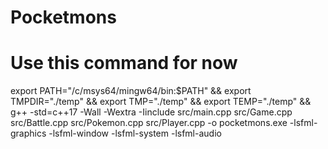 # Pocketmons

# Use this command for now
export PATH="/c/msys64/mingw64/bin:$PATH" && export TMPDIR="./temp" && export TMP="./temp" && export TEMP="./temp" && g++ -std=c++17 -Wall -Wextra -Iinclude src/main.cpp src/Game.cpp src/Battle.cpp src/Pokemon.cpp src/Player.cpp -o pocketmons.exe -lsfml-graphics -lsfml-window -lsfml-system -lsfml-audio